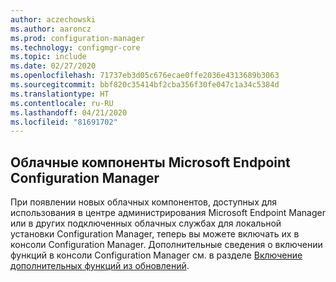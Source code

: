```yaml
---
author: aczechowski
ms.author: aaroncz
ms.prod: configuration-manager
ms.technology: configmgr-core
ms.topic: include
ms.date: 02/27/2020
ms.openlocfilehash: 71737eb3d05c676ecae0ffe2036e4313689b3063
ms.sourcegitcommit: bbf820c35414bf2cba356f30fe047c1a34c5384d
ms.translationtype: HT
ms.contentlocale: ru-RU
ms.lasthandoff: 04/21/2020
ms.locfileid: "81691702"
---
```

## <a name="microsoft-endpoint-configuration-manager-cloud-features"></a><a name="bkmk_cloud"></a> Облачные компоненты Microsoft Endpoint Configuration Manager

<!--5834830-->

При появлении новых облачных компонентов, доступных для использования в центре администрирования Microsoft Endpoint Manager или в других подключенных облачных службах для локальной установки Configuration Manager, теперь вы можете включать их в консоли Configuration Manager. Дополнительные сведения о включении функций в консоли Configuration Manager см. в разделе [Включение дополнительных функций из обновлений](../../../../servers/manage/install-in-console-updates.md#bkmk_options).
